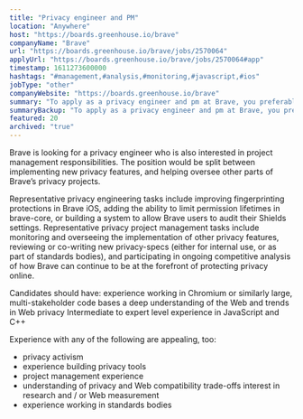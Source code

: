 ```yaml
---
title: "Privacy engineer and PM"
location: "Anywhere"
host: "https://boards.greenhouse.io/brave"
companyName: "Brave"
url: "https://boards.greenhouse.io/brave/jobs/2570064"
applyUrl: "https://boards.greenhouse.io/brave/jobs/2570064#app"
timestamp: 1611273600000
hashtags: "#management,#analysis,#monitoring,#javascript,#ios"
jobType: "other"
companyWebsite: "https://boards.greenhouse.io/brave"
summary: "To apply as a privacy engineer and pm at Brave, you preferably need to have experience working in Chromium or similarly large, multi-stakeholder code bases a deep understanding of the Web and trends in Web privacy."
summaryBackup: "To apply as a privacy engineer and pm at Brave, you preferably need to have some knowledge of: #management, #javascript, #ios."
featured: 20
archived: "true"
---
```


Brave is looking for a privacy engineer who is also interested in project management responsibilities. The position would be split between implementing new privacy features, and helping oversee other parts of Brave’s privacy projects.

Representative privacy engineering tasks include improving fingerprinting protections in Brave iOS, adding the ability to limit permission lifetimes in brave-core, or building a system to allow Brave users to audit their Shields settings. Representative privacy project management tasks include monitoring and overseeing the implementation of other privacy features, reviewing or co-writing new privacy-specs (either for internal use, or as part of standards bodies), and participating in ongoing competitive analysis of how Brave can continue to be at the forefront of protecting privacy online.

Candidates should have: experience working in Chromium or similarly large, multi-stakeholder code bases a deep understanding of the Web and trends in Web privacy Intermediate to expert level experience in JavaScript and C++

Experience with any of the following are appealing, too:

*   privacy activism
*   experience building privacy tools
*   project management experience
*   understanding of privacy and Web compatibility trade-offs interest in research and / or Web measurement
*   experience working in standards bodies

